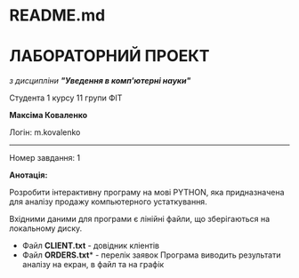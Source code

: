 # README.md
# **ЛАБОРАТОРНИЙ ПРОЕКТ**

_з дисципліни_ **_"Уведення в комп'ютерні науки"_**

Cтудента 1 курсу 11 групи ФІТ

**Максіма Коваленко**

Логін: m.kovalenko

---

Номер завдання: 1

**Анотація:**

Розробити інтерактивну програму на мові PYTHON, яка придназначена для аналізу продажу компьютерного 
устаткування.

Вхідними даними для програми є лінійні файли, що зберігаються на локальному диску.

* Файл **CLIENT.txt** - довідник кліентів
* Файл **ORDERS.txt*** - перелік заявок
Програма виводить результати аналізу на екран, в файл та на графік
